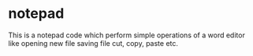 # notepad
This is a notepad code which perform simple operations of a word editor like opening new file saving file cut, copy, paste etc.
